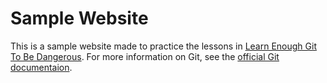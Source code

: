 # Sample Website

This is a sample website made to practice the lessons in [Learn Enough Git To Be Dangerous](https://www.leanrenough.com/git-tutorial).
For more information on Git, see the [official Git documentaion](https:git-scm.doc/).